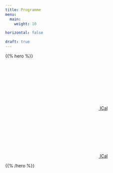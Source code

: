 ```yaml
---
title: Programme
menu:
  main:
    weight: 10

horizontal: false

draft: true
---
```



{{% hero %}}

<a class="btn primary btn-lg" href="/schedule/schedule.ics">
    <svg class="icon icon-calendar"><use xlink:href="#calendar"></use></svg> ICal
</a>

<a class="btn primary btn-lg" href="/schedule/schedule.pdf">
    <svg class="icon icon-pdf"><use xlink:href="#pdf"></use></svg> ICal
</a>

<!-- TODO: filter and search -->
{{% /hero %}}
